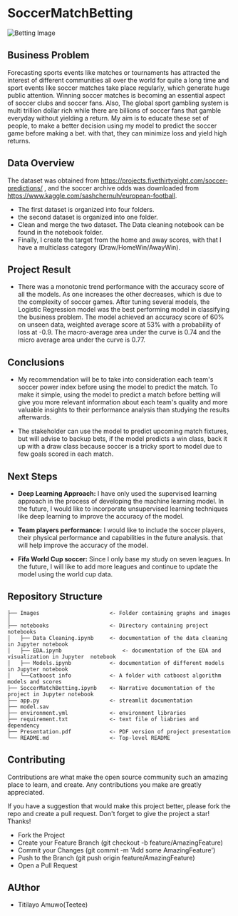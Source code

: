 # SoccerMatchBetting

![Betting Image](https://news.wagertalk.com/wp-content/uploads/2018/07/soccer_money.jpg)

## Business Problem
Forecasting sports events like matches or tournaments has attracted the interest of different communities all over the world for quite a long time and sport events like soccer matches take place regularly, which generate huge public attention. Winning soccer matches is becoming an essential aspect of soccer clubs and soccer fans. Also, The global sport gambling system is multi trillion dollar rich while there are billions of soccer fans that gamble everyday without yielding a return. My aim is to educate these set of people, to make a better decision using my model to predict the soccer game before making a bet.  with that, they can minimize loss and yield high returns.

## Data Overview
The dataset was obtained  from https://projects.fivethirtyeight.com/soccer-predictions/ , and the soccer archive odds was downloaded from  https://www.kaggle.com/sashchernuh/european-football. 
- The first dataset is organized into four folders.
- the second dataset is organized into one folder.
- Clean and merge the two dataset. The Data cleaning notebook can be found in the notebook folder.         
- Finally, I create the target from the home and away scores, with that I have a multiclass category (Draw/HomeWin/AwayWin).

## Project Result
- There was a monotonic trend performance with the accuracy score of all the models. As one increases the other decreases, which is due to the complexity of soccer games. After tuning several models, the Logistic Regression model was the best performing model in classifying the business problem. The model achieved an accuracy score of 60% on unseen data, weighted average score at 53% with a probability of loss at -0.9. The macro-average area under the curve is 0.74 and the micro average area under the curve is 0.77.

## Conclusions
- My recommendation will be to take into consideration each team's soccer power index before using the model to predict the match. To make it simple, using the model to predict a match before betting will give you more relevant information about each team's quality and more valuable insights to their performance analysis than studying the results afterwards.

- The stakeholder can use the model to predict upcoming match fixtures, but will advise to backup bets, if the model predicts a win class, back it up with a draw class because soccer is a tricky sport to model due to few goals scored in each match.


## Next Steps
- **Deep Learning Approach:** I have only used the supervised learning approach in the process of developing the machine learning model. In the future, I would like to incorporate unsupervised learning techniques like deep learning to improve the accuracy of the model. 

- **Team players performance:** I would like to include the soccer players, their physical performance and capabilities in the future analysis. that will help improve the accuracy of the model.

- **Fifa World Cup soccer:** Since I only base my study on seven leagues. In the future, I will like to add more leagues and continue to update the model using the world cup data.


## Repository Structure

```
├── Images                      <- Folder containing graphs and images
│   
├── notebooks                   <- Directory containing project  notebooks
│   ├── Data Cleaning.ipynb     <- documentation of the data cleaning in Jupyter notebook            
│   ├── EDA.ipynb        		    <- documentation of the EDA and visualization in Jupyter  notebook         
│   ├── Models.ipynb            <- documentation of different models in Jupyter notebook
│   └──Catboost info            <- A folder with catboost algorithm models and scores
├── SoccerMatchBetting.ipynb    <- Narrative documentation of the project in Jupyter notebook
├── app.py                      <- streamlit documentation
├── model.sav
├── environment.yml             <- environment libraries 
├── requirement.txt             <- text file of liabries and dependency
├── Presentation.pdf            <- PDF version of project presentation
└── README.md                   <- Top-level README
``` 

## Contributing
Contributions are what make the open source community such an amazing place to learn, and create. Any contributions you make are greatly appreciated.

If you have a suggestion that would make this project better, please fork the repo and create a pull request. Don't forget to give the project a star! Thanks!

- Fork the Project
- Create your Feature Branch (git checkout -b feature/AmazingFeature)
- Commit your Changes (git commit -m 'Add some AmazingFeature')
- Push to the Branch (git push origin feature/AmazingFeature)
- Open a Pull Request

## AUthor
- Titilayo Amuwo(Teetee)

